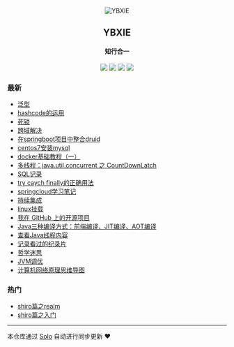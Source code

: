 <p align="center"><img alt="YBXIE" src="https://static.b3log.org/images/brand/solo-32.png"></p><h2 align="center">
YBXIE
</h2>

<h4 align="center">知行合一</h4>
<p align="center"><a title="YBXIE" target="_blank" href="https://github.com/YBcreate/solo-blog"><img src="https://img.shields.io/github/last-commit/YBcreate/solo-blog.svg?style=flat-square&color=FF9900"></a>
<a title="GitHub repo size in bytes" target="_blank" href="https://github.com/YBcreate/solo-blog"><img src="https://img.shields.io/github/repo-size/YBcreate/solo-blog.svg?style=flat-square"></a>
<a title="Solo Version" target="_blank" href="https://github.com/b3log/solo/releases"><img src="https://img.shields.io/badge/solo-3.6.3-f1e05a.svg?style=flat-square&color=blueviolet"></a>
<a title="Hits" target="_blank" href="https://github.com/b3log/hits"><img src="https://hits.b3log.org/YBcreate/solo-blog.svg"></a></p>

### 最新

* [泛型](http://www.ybxie.top/articles/2019/11/26/1574740163425.html)
* [hashcode的运用](http://www.ybxie.top/articles/2019/11/19/1574156790751.html)
* [死锁](http://www.ybxie.top/articles/2019/11/19/1574133650386.html)
* [跨域解决](http://www.ybxie.top/articles/2019/11/19/1574128427953.html)
* [在springboot项目中整合druid](http://www.ybxie.top/articles/2019/11/19/1574127799930.html)
* [centos7安装mysql](http://www.ybxie.top/articles/2019/11/19/1574127319061.html)
* [docker基础教程（一）](http://www.ybxie.top/articles/2019/11/19/1574126897092.html)
* [多线程：java.util.concurrent 之 CountDownLatch](http://www.ybxie.top/articles/2019/11/18/1574045590796.html)
* [SQL记录](http://www.ybxie.top/articles/2019/10/28/1572256086405.html)
* [try caych finally的正确用法](http://www.ybxie.top/articles/2019/10/17/1571284369901.html)
* [springcloud学习笔记](http://www.ybxie.top/articles/2019/10/10/1570701679659.html)
* [持续集成](http://www.ybxie.top/articles/2019/10/08/1570505552087.html)
* [linux挂载](http://www.ybxie.top/articles/2019/10/08/1570503728305.html)
* [我在 GitHub 上的开源项目](http://www.ybxie.top/my-github-repos)
* [Java三种编译方式：前端编译、JIT编译、AOT编译](http://www.ybxie.top/articles/2019/08/23/1566528321500.html)
* [查看Java线程内容](http://www.ybxie.top/articles/2019/08/22/1566456765326.html)
* [记录看过的纪录片](http://www.ybxie.top/articles/2019/08/20/1566266630776.html)
* [哲学迷思](http://www.ybxie.top/articles/2019/08/19/1566208583661.html)
* [JVM调优](http://www.ybxie.top/articles/2019/08/15/1565848789021.html)
* [计算机网络原理思维导图](http://www.ybxie.top/articles/2019/08/14/1565747532256.html)

### 热门

* [shiro篇之realm](http://www.ybxie.top/articles/2019/08/09/1565316086142.html)
* [shiro篇之入门](http://www.ybxie.top/articles/2019/08/07/1565169629219.html)



---

本仓库通过 [Solo](https://github.com/b3log/solo) 自动进行同步更新 ❤️ 